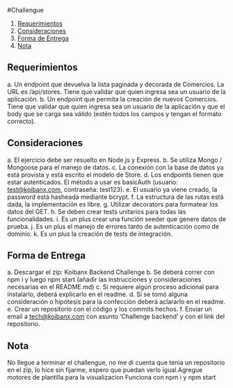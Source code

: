 #Challengue 

1. [Requerimientos](#requerimiento)
2. [Consideraciones](#consideraciones)
3. [Forma de Entrega](#for_entrega)
4. [Nota](#nota)

## Requerimientos <a name="requerimiento"></a>

a. Un endpoint que devuelva la lista paginada y decorada de Comercios. La URL es /api/stores. Tiene que validar que quien ingresa sea un usuario de la aplicación.
b. Un endpoint que permita la creación de nuevos Comercios. Tiene que validar que quien ingresa sea un usuario de la aplicación y que el body que se carga sea válido (estén todos los campos y tengan el formato correcto).

## Consideraciones <a name="consideraciones"></a>
a. El ejercicio debe ser resuelto en Node.js y Express.
b. Se utiliza Mongo / Mongoose para el manejo de datos.
c. La conexión con la base de datos ya está provista y está escrito el modelo de Store.
d. Los endpoints tienen que estar autenticados. El método a usar es basicAuth
(usuario: test@koibanx.com, contraseña: test123).
e. El usuario ya viene creado, la password está hasheada mediante bcrypt.
f. La estructura de las rutas está dada, la implementación es libre.
g. Utilizar decorators para formatear los datos del GET.
h. Se deben crear tests unitarios para todas las funcionalidades.
i. Es un plus crear una función seeder que genere datos de prueba.
j. Es un plus el manejo de errores tanto de autenticación como de dominio.
k. Es un plus la creación de tests de integración.

## Forma de Entrega <a name="for_entrega"></a>
a. Descargar el zip: Koibanx Backend Challenge
b. Se deberá correr con npm i y luego npm start (añadir las instrucciones y
consideraciones necesarias en el README.md)
c. Si requiere algún proceso adicional para instalarlo, deberá explicarlo en el readme.
d. Si se tomó alguna consideración o hipótesis para la confección deberá aclararlo en
el readme.
e. Crear un repositorio con el código y los commits hechos.
f. Enviar un email a tech@koibanx.com con asunto ‘Challenge backend’ y con el link
del repositorio.

## Nota <a name="nota"></a>
No llegue a terminar el challengue, no me di cuenta que tenia un repositorio en el zip, lo hice sin fijarme, espero que puedan verlo igual.Agregue motores de plantilla para la visualizacion
Funciona con npm i  y npm start
